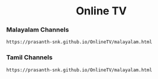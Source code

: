 
<h1 align="center"> Online TV </h1>

### Malayalam Channels
``` bash
https://prasanth-snk.github.io/OnlineTV/malayalam.html
```

### Tamil Channels
``` bash
https://prasanth-snk.github.io/OnlineTV/malayalam.html
```
